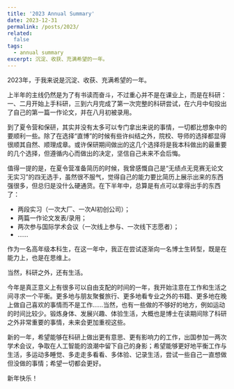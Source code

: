 ```yaml
---
title: '2023 Annual Summary'
date: 2023-12-31
permalink: /posts/2023/
related:
  false
tags:
  - annual summary
excerpt: 沉淀、收获、充满希望的一年。
---
```


2023年，于我来说是沉淀、收获、充满希望的一年。

上半年的主线仍然是为了有书读而奋斗，不过重心并不是在课业上，而是在科研：一、二月开始上手科研，三到六月完成了第一次完整的科研尝试，在六月中旬投出了自己的第一篇一作论文，并在八月初被录用。

到了夏令营和保研，其实并没有太多可以专门拿出来说的事情，一切都比想象中的要顺利一些。除了在选择“直博”的时候有些许纠结之外，院校、导师的选择都显得很顺其自然、顺理成章。或许保研期间做出的这几个选择将是我本科做出的最重要的几个选择，但遵循内心而做出的决定，坚信自己未来不会后悔。

值得一提的是，在夏令营准备简历的时候，我曾感慨自己是“无绩点无竞赛无论文无实习”的四无选手，虽然很不服气，觉得自己的能力要比简历上展示出来的东西强很多，但总归是没什么硬通货。在下半年中，总算是有点可以拿得出手的东西了：

- 两段实习（一次大厂、一次AI初创公司）；
- 两篇一作论文发表/录用；
- 两次参与国际学术会议（一次线上参与、一次线下志愿者）；
- ……

作为一名高年级本科生，在这一年中，我正在尝试逐渐向一名博士生转型，既是在能力上，也是在思维上。

当然，科研之外，还有生活。

今年是真正意义上有很多可以自由支配的时间的一年，我开始注意在工作和生活之间寻求一个平衡。更多地与朋友聚餐旅行、更多地看专业之外的书籍、更多地在晚上做自己喜欢的事情而不是工作……当然，也有一些做的不够好的地方，例如运动的时间比较少。锻炼身体、发展兴趣、体验生活，大概也是博士在读期间除了科研之外非常重要的事情，未来会更加重视这些。

新的一年，希望能够在科研上做出更有意思、更有影响力的工作，出国参加一两次学术会议，争取在人工智能的浪潮中留下自己的身影；希望能够更好地平衡工作与生活，多运动多睡觉、多走走多看看、多体验、记录生活，尝试一些自己一直想做但没做的事情；希望一切都会更好。

新年快乐！